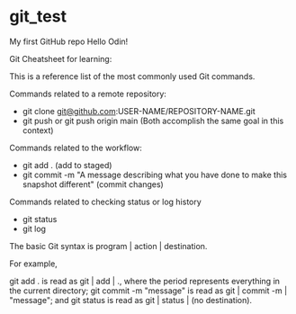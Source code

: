 # git_test

My first GitHub repo
Hello Odin!

Git Cheatsheet for learning:

This is a reference list of the most commonly used Git commands.

Commands related to a remote repository:

- git clone git@github.com:USER-NAME/REPOSITORY-NAME.git
- git push or git push origin main (Both accomplish the same goal in this context)

Commands related to the workflow:

- git add . (add to staged)
- git commit -m "A message describing what you have done to make this snapshot different" (commit changes)

Commands related to checking status or log history

- git status
- git log

The basic Git syntax is program | action | destination.

For example,

git add . is read as git | add | ., where the period represents everything in the current directory;
git commit -m "message" is read as git | commit -m | "message"; and
git status is read as git | status | (no destination).
